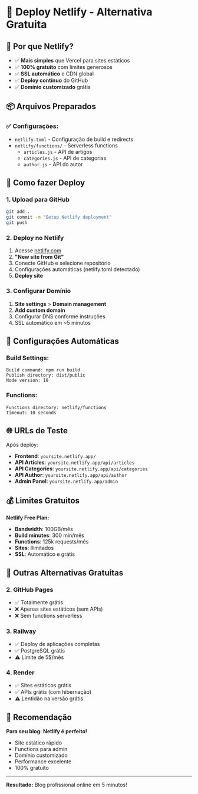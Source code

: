 # 🚀 Deploy Netlify - Alternativa Gratuita

## 🌟 Por que Netlify?

- ✅ **Mais simples** que Vercel para sites estáticos
- ✅ **100% gratuito** com limites generosos
- ✅ **SSL automático** e CDN global
- ✅ **Deploy contínuo** do GitHub
- ✅ **Domínio customizado** grátis

## 📦 Arquivos Preparados

### ✅ Configurações:
- `netlify.toml` - Configuração de build e redirects
- `netlify/functions/` - Serverless functions
  - `articles.js` - API de artigos
  - `categories.js` - API de categorias  
  - `author.js` - API do autor

## 🚀 Como fazer Deploy

### 1. Upload para GitHub
```bash
git add .
git commit -m "Setup Netlify deployment"
git push
```

### 2. Deploy no Netlify
1. Acesse [netlify.com](https://netlify.com)
2. **"New site from Git"**
3. Conecte GitHub e selecione repositório
4. Configurações automáticas (netlify.toml detectado)
5. **Deploy site**

### 3. Configurar Domínio
1. **Site settings** > **Domain management**
2. **Add custom domain**
3. Configurar DNS conforme instruções
4. SSL automático em ~5 minutos

## 🔧 Configurações Automáticas

### Build Settings:
```
Build command: npm run build
Publish directory: dist/public
Node version: 18
```

### Functions:
```
Functions directory: netlify/functions
Timeout: 10 seconds
```

## 🌐 URLs de Teste

Após deploy:
- **Frontend**: `yoursite.netlify.app/`
- **API Articles**: `yoursite.netlify.app/api/articles`
- **API Categories**: `yoursite.netlify.app/api/categories`
- **API Author**: `yoursite.netlify.app/api/author`
- **Admin Panel**: `yoursite.netlify.app/admin`

## 💰 Limites Gratuitos

**Netlify Free Plan:**
- **Bandwidth**: 100GB/mês
- **Build minutes**: 300 min/mês
- **Functions**: 125k requests/mês
- **Sites**: Ilimitados
- **SSL**: Automático e grátis

## 🔄 Outras Alternativas Gratuitas

### 2. GitHub Pages
- ✅ Totalmente grátis
- ❌ Apenas sites estáticos (sem APIs)
- ❌ Sem functions serverless

### 3. Railway
- ✅ Deploy de aplicações completas
- ✅ PostgreSQL grátis
- ⚠️ Limite de 5$/mês

### 4. Render
- ✅ Sites estáticos grátis
- ✅ APIs grátis (com hibernação)
- ⚠️ Lentidão na versão grátis

## 🎯 Recomendação

**Para seu blog: Netlify é perfeito!**
- Site estático rápido
- Functions para admin
- Domínio customizado
- Performance excelente
- 100% gratuito

---

**Resultado:** Blog profissional online em 5 minutos!